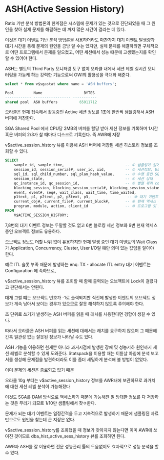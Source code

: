 # ASH(Active Session History)

Ratio 기반 분석 방법론의 한계점은 시스템에 문제가 있는 것으로 진단되었을 때 그 원인을 찾아 실제 문제를 해결하는 데 까지 많은 시간이 걸리는 데 있다.

이것은 대기 이벤트 기반 분석 방법론을 사용하더라도 마찬가지 대기 이벤트 발생량과 대기 시간을 통해 문제의 원인을 금방 알 수는 있지만, 실제 문제를 해결하려면 구체적으로 어떤 프로그램에서 문제를 일으켰고, 어떤 세션에서 성능 떄문에 고생했는지를 확인할 수 있어야 한다.

ASH는 별도의 Third Party 모니터링 도구 없이 오라클 내에서 세션 레벨 실시간 모니터링을 가능케 하는 강력한 기능으로써 OWI의 활용성을 극대화 해준다.

```sql
select * from v$sgastat where name = 'ASH buffers';

Pool         Name                   BYTES
------------ ----------------- -----------
shared pool  ASH buffers          65011712
```

오라클은 현재 접속해서 활동중인 Active 세션 정보를 1초에 한번씩 샘플링해서 ASH 버퍼에 저장한다.

SGA Shared Pool 에서 CPU당 2MB의 버퍼를 할당 받아 세션 정보를 기록하며 1시간 혹은 버퍼의 2/3가 찰 때마다 디스크로 기록한다. 즉 AWR에 저장

v$active_session_history 뷰를 이용해 ASH 버퍼에 저장된 세션 히스토리 정보를 조회할 수 있다.

```sql
SELECT
    sample_id, sample_time,                            -- ① 샘플링이 일어난 시간과 샘플 ID
    session_id, session_serial#, user_id, xid,         -- ② 세션정보, User ID, 트랜잭션 ID
    sql_id, sql_child_number, sql_plan_hash_value,     -- ③ 수행 중인 SQL 정보
    session_state,                                     -- ④ 세션 상태
    qc_instance_id, qc_session_id,                     -- ⑤ 병렬 쿼리 coordinator 정보
    blocking_session, blocking_session_serial#, blocking_session_status,  -- ⑥ 블로킹 세션 정보
    event, event#, seq#, wait_class, wait_time, time_waited,              -- ⑦ 대기 이벤트 정보
    p1text, p1, p2text, p2, p3text, p3,                 -- ⑧ 대기 이벤트 파라미터
    current_obj#, current_file#, current_block#,       -- ⑨ 현재 액세스 중인 블록 정보
    program, module, action, client_id                 -- ⑩ 프로그램 및 클라이언트 정보
FROM
    V$ACTIVE_SESSION_HISTORY;

```

7,8번의 대기 이벤트 정보는 두말할 것도 없고 6번 블로킹 세션 정보와 9번 현재 액세스 중인 오브젝트 정보도 유용하다.

오브젝트 정보도 더할 나위 없이 유용하지만 현재 발생 중인 대기 이벤트의 Wait Class가 Application, Concurrency, Cluster, User I/O일 떄만 의미 있는 값임을 알아야 한다.

예로 ITL 슬롯 부족 때문에 발생하는 enq: TX - allocate ITL entry 대기 이벤트는 Configuration 에 속하므로,

v$active_session_history 뷰를 조회할 때 함께 출력되는 오브젝트에 Lock이 걸렸다고 판단해서는 안된다.

대개 그럴 떄는 오브젝트 번호가 -1로 출력되지만 직전에 발생한 이벤트의 오브젝트 정보가 계속 남아서 보이는 경우가 있으므로 잘못 해석하지 않도록 주의해야 한다.

초 단위로 쓰기가 발생하는 ASH 버퍼를 읽을 때 래치를 사용한다면 경합이 생길 수 있다.

따라서 오라클은 ASH 버퍼를 읽는 세션에 대해서는 래치를 요구하지 않으며 그 때문에 간혹 일관성 없는 잘못된 정보가 나타날 수도 있다.

ASH 기능을 이용하면 현재뿐 아니라 과거시점에 발생한 장애 및 성능저하 원인까지 세션 레벨로 분석할 수 있게 도와준다. Statspack을 이용할 때는 이튿날 아침에 분석 보고서를 생성해 문제점을 발견하더라도 이를 좀더 세밀하게 분석해 볼 방법이 없었다.

이미 문제의 세션은 종료되고 없기 때문

오라클 10g 부터는 v$active_session_history 정보를 AWR내에 보관하므로 과거치에 대한 세션 레벨 분석이 가능해졌다

이것도 SGA를 DAM 방식으로 액세스하기 때문에 가능해진 일 방대한 정보를 다 저장하는 것은 무리가 되므로 1/10만 샘플링해서 잦ㅇ한다.

문제가 되는 대기 이벤트는 일정간격을 두고 지속적으로 발생하기 때문에 샘플링된 자료만으로도 원인을 찾는데 큰 지장은 없다.

v$active_session_history를 조회했을 때 정보가 찾아지지 않는다면 이미 AWR에 쓰여진 것이므로 dba_hist_active_sess_history 뷰를 조회하면 된다.

AWR과 ASH를 잘 이용하면 전문 성능관리 툴의 도움없이도 효과적으로 성능 분석을 할 수 있다.
